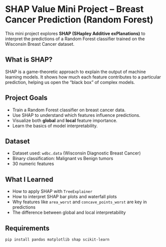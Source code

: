 # SHAP Value Mini Project – Breast Cancer Prediction (Random Forest)

This mini project explores **SHAP (SHapley Additive exPlanations)** to interpret the predictions of a Random Forest classifier trained on the Wisconsin Breast Cancer dataset.

## What is SHAP?

SHAP is a game-theoretic approach to explain the output of machine learning models. It shows how much each feature contributes to a particular prediction, helping us open the “black box” of complex models.

## Project Goals

- Train a Random Forest classifier on breast cancer data.
- Use SHAP to understand which features influence predictions.
- Visualize both **global** and **local** feature importance.
- Learn the basics of model interpretability.

## Dataset

- Dataset used: `wdbc.data` (Wisconsin Diagnostic Breast Cancer)
- Binary classification: Malignant vs Benign tumors
- 30 numeric features

## What I Learned

- How to apply SHAP with `TreeExplainer`
- How to interpret SHAP bar plots and waterfall plots
- Why features like `area_worst` and `concave_points_worst` are key in predictions
- The difference between global and local interpretability

## Requirements

```bash
pip install pandas matplotlib shap scikit-learn
